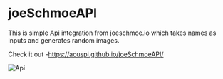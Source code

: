 # joeSchmoeAPI

This is simple Api integration from joeschmoe.io which takes names as inputs and generates random images.

Check it out -https://aouspi.github.io/joeSchmoeAPI/

![Api](https://user-images.githubusercontent.com/69452118/128607375-32b32d7b-862c-495d-9e8a-0c2dfc3e3532.png)


